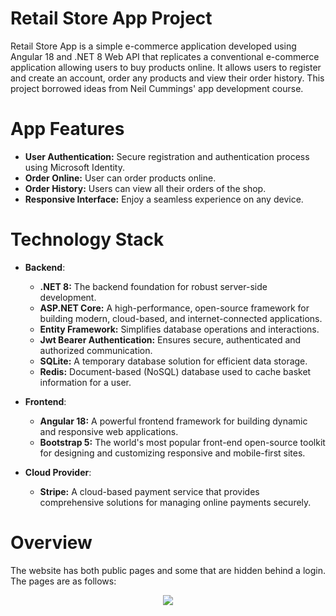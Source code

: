 # Retail Store App Project
Retail Store App is a simple e-commerce application developed using Angular 18 and .NET 8 Web API that replicates a conventional e-commerce application allowing users to buy products online. It allows users to register and create an account, order any products and view their order history. This project borrowed ideas from Neil Cummings' app development course.

# App Features
* **User Authentication:** Secure registration and authentication process using Microsoft Identity.
* **Order Online:** User can order products online.
* **Order History:** Users can view all their orders of the shop.
* **Responsive Interface:** Enjoy a seamless experience on any device.

# Technology Stack
* **Backend**:
  * **.NET 8:** The backend foundation for robust server-side development.
  * **ASP.NET Core:** A high-performance, open-source framework for building modern, cloud-based, and internet-connected applications.
  * **Entity Framework:** Simplifies database operations and interactions.
  * **Jwt Bearer Authentication:** Ensures secure, authenticated and authorized communication.
  * **SQLite:** A temporary database solution for efficient data storage.
  * **Redis:** Document-based (NoSQL) database used to cache basket information for a user.

* **Frontend**:
  * **Angular 18:** A powerful frontend framework for building dynamic and responsive web applications.
  * **Bootstrap 5:** The world's most popular front-end open-source toolkit for designing and customizing responsive and mobile-first sites.

* **Cloud Provider**:
  * **Stripe:** A cloud-based payment service that provides comprehensive solutions for managing online payments securely.

# Overview
The website has both public pages and some that are hidden behind a login. The pages are as follows:

<p align="center">
  <img src="https://github.com/user-attachments/assets/8113853d-0523-44b3-b926-006e9761c93b" />
</p>

